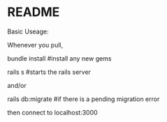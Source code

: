 # README

Basic Useage:

Whenever you pull,

  bundle install  #install any new gems

  rails s  #starts the rails server

  and/or

  rails db:migrate  #if there is a pending migration error

then connect to localhost:3000
